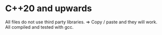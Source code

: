 # C++20 and upwards

All files do not use third party libraries.
=> Copy / paste and they will work.
All compiled and tested with gcc.
